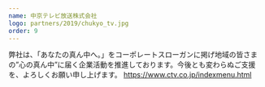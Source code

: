 ```yaml
---
name: 中京テレビ放送株式会社
logo: partners/2019/chukyo_tv.jpg
order: 9
---
```


弊社は、「あなたの真ん中へ。」をコーポレートスローガンに掲げ地域の皆さまの”心の真ん中”に届く企業活動を推進しております。今後とも変わらぬご支援を、よろしくお願い申し上げます。
https://www.ctv.co.jp/indexmenu.html
